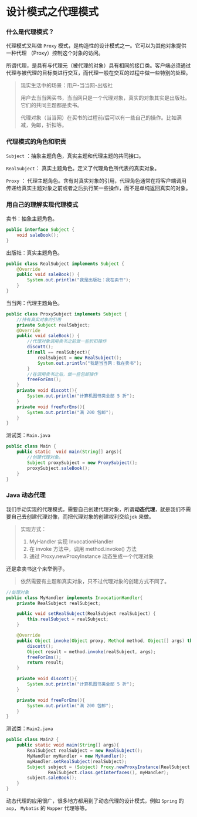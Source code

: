 # 设计模式之代理模式



### 什么是代理模式？

代理模式又叫做 `Proxy` 模式，是构造性的设计模式之一。它可以为其他对象提供一种代理 （Proxy）控制这个对象的访问。

所谓代理，是具有与代理元（被代理的对象）具有相同的接口类。客户端必须通过代理与被代理的目标类进行交互，而代理一般在交互的过程中做一些特别的处理。



> 现实生活中的场景：用户-当当网-出版社
>
> 用户去当当网买书，当当网只是一个代理对象，真实的对象其实是出版社。它们的共同主题都是卖书。
>
> 代理对象（当当网）在买书的过程前/后可以有一些自己的操作。比如满减，免邮，折扣等。



### 代理模式的角色和职责

`Subject` ：抽象主题角色，真实主题和代理主题的共同接口。

`RealSubject`： 真实主题角色。定义了代理角色所代表的真实对象。

`Proxy` ： 代理主题角色。含有对真实对象的引用，代理角色通常在将客户端调用传递给真实主题对象之前或者之后执行某一些操作，而不是单纯返回真实的对象。

### 用自己的理解实现代理模式

卖书：抽象主题角色。

```java
public interface Subject {
    void saleBook();
}

```

出版社：真实主题角色。

```java
public class RealSubject implements Subject {
    @Override
    public void saleBook() {
        System.out.println("我是出版社：我在卖书");
    }
}
```

当当网：代理主题角色。

```java
public class ProxySubject implements Subject {
    //持有真实对象的引用
    private Subject realSubject;
    @Override
    public void saleBook() {
        //代理对象调用卖书之前做一些折扣操作
        discott();
        if(null == realSubject){
            realSubject = new RealSubject();
            System.out.println("我是当当网：我在卖书");
        }
        //在调用卖书之后，做一些包邮操作
        freeForEms();
    }
    private void discott(){
        System.out.println("计算机图书类全部 5 折");
    }
    private void freeForEms(){
        System.out.println("满 200 包邮");
    }
}
```

测试类：`Main.java`

```java
public class Main {
    public static  void main(String[] args){
        //创建代理对象。
        Subject proxySubject = new ProxySubject();
        proxySubject.saleBook();
    }
}
```

### Java 动态代理

我们手动实现的代理模式，需要自己创建代理对象，所谓**动态代理**，就是我们不需要自己去创建代理对像，而把代理对象的创建权利交给`jdk` 来做。

> 实现方式：
>
> 1. MyHandler 实现 InvocationHandler
> 2. 在 invoke 方法中，调用 method.invoke() 方法
> 3. 通过 Proxy.newProxyInstance 动态生成一个代理对象

还是拿卖书这个来举例子。

> 依然需要有主题和真实对象，只不过代理对象的创建方式不同了。

```java
//处理对象
public class MyHandler implements InvocationHandler{
    private RealSubject realSubject;

    public void setRealSubject(RealSubject realSubject) {
        this.realSubject = realSubject;
    }

    @Override
    public Object invoke(Object proxy, Method method, Object[] args) throws Throwable {
        discott();
        Object result = method.invoke(realSubject, args);
        freeForEms();
        return result;
    }

    private void discott(){
        System.out.println("计算机图书类全部 5 折");
    }

    private void freeForEms(){
        System.out.println("满 200 包邮");
    }
}
```

测试类：`Main2.java`

```java
public class Main2 {
    public static void main(String[] args){
        RealSubject realSubject = new RealSubject();
        MyHandler myHandler = new MyHandler();
        myHandler.setRealSubject(realSubject);
        Subject subject = (Subject) Proxy.newProxyInstance(RealSubject.class.getClassLoader(),
                RealSubject.class.getInterfaces(), myHandler);
        subject.saleBook();
    }
}
```



动态代理的应用很广，很多地方都用到了动态代理的设计模式，例如 `Spring` 的 `aop`， `Mybatis` 的 `Mapper` 代理等等。